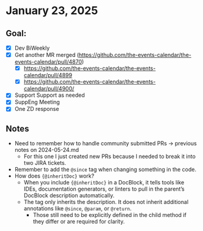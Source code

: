 # January 23, 2025

## Goal:
- [x] Dev BiWeekly 
- [x] Get another MR merged (https://github.com/the-events-calendar/the-events-calendar/pull/4870)
  - [x] https://github.com/the-events-calendar/the-events-calendar/pull/4899
  - [x] https://github.com/the-events-calendar/the-events-calendar/pull/4900/
- [x] Support Support as needed 
- [x] SuppEng Meeting 
- [x] One ZD response

## Notes
- Need to remember how to handle community submitted PRs -> previous notes on 2024-05-24.md 
  - For this one I just created new PRs because I needed to break it into two JIRA tickets.
- Remember to add the `@since` tag when changing something in the code. 
- How does `{@inheritDoc}` work?
  - When you include `{@inheritDoc}` in a DocBlock, it tells tools like IDEs, documentation generators, or linters to pull in the parent’s DocBlock description automatically.
  - The tag only inherits the description. It does not inherit additional annotations like `@since`, `@param`, or `@return`. 
    - Those still need to be explicitly defined in the child method if they differ or are required for clarity.